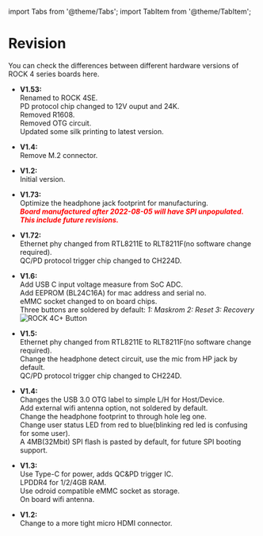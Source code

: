﻿---
sidebar_label: 'Hardware Revision'
sidebar_position: 20
---

import Tabs from '@theme/Tabs';
import TabItem from '@theme/TabItem';

# Revision

You can check the differences between different hardware versions of ROCK 4 series boards here.

<Tabs>
<TabItem value="ROCK_4SE" label="ROCK 4SE">

- **V1.53:**  
Renamed to ROCK 4SE.  
PD protocol chip changed to 12V ouput and 24K.  
Removed R1608.  
Removed OTG circuit.  
Updated some silk printing to latest version.

</TabItem>
<TabItem value="ROCK_4C_Plus" label="ROCK 4C+">

- **V1.4:**  
Remove M.2 connector.

- **V1.2:**  
Initial version.

</TabItem>
<TabItem value="ROCK_4AB_Plus" label="ROCK 4A/B+">

- **V1.73:**  
Optimize the headphone jack footprint for manufacturing.  
***<font color='red'>Board manufactured after 2022-08-05 will have SPI unpopulated. This include future revisions.</font>***

- **V1.72:**  
Ethernet phy changed from RTL8211E to RLT8211F(no software change required).  
QC/PD protocol trigger chip changed to CH224D.

- **V1.6:**  
Add USB C input voltage measure from SoC ADC.  
Add EEPROM (BL24C16A) for mac address and serial no.  
eMMC socket changed to on board chips.  
Three buttons are soldered by default: *1: Maskrom 2: Reset 3: Recovery*  
![ROCK 4C+ Button](/img/rock4/rock4b+-button.webp)

</TabItem>
<TabItem value="ROCK_4AB" label="ROCK 4A/B">

- **V1.5:**  
Ethernet phy changed from RTL8211E to RLT8211F(no software change required).  
Change the headphone detect circuit, use the mic from HP jack by default.  
QC/PD protocol trigger chip changed to CH224D.  

- **V1.4:**  
Changes the USB 3.0 OTG label to simple L/H for Host/Device.  
Add external wifi antenna option, not soldered by default.  
Change the headphone footprint to through hole leg one.  
Change user status LED from red to blue(blinking red led is confusing for some user).  
A 4MB(32Mbit) SPI flash is pasted by default, for future SPI booting support.

- **V1.3:**  
Use Type-C for power, adds QC&PD trigger IC.  
LPDDR4 for 1/2/4GB RAM.  
Use odroid compatible eMMC socket as storage.  
On board wifi antenna.

</TabItem>
<TabItem value="ROCK_4C" label="ROCK 4C">

- **V1.2:**  
Change to a more tight micro HDMI connector.

</TabItem>
</Tabs>
